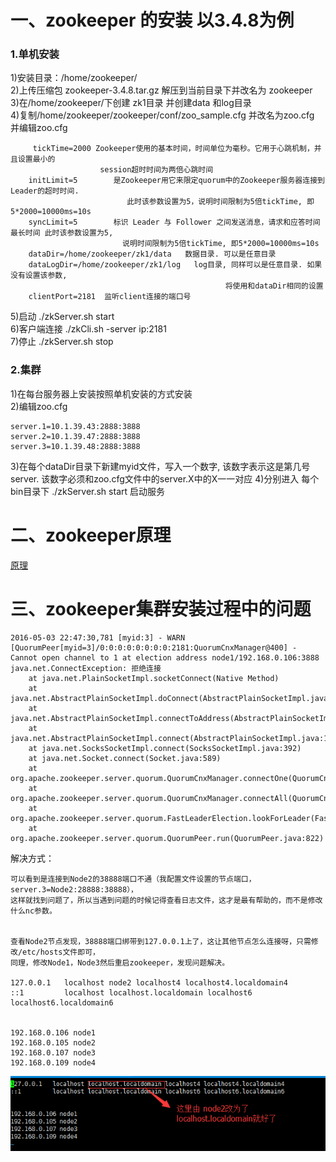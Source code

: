 #	一、zookeeper 的安装  以3.4.8为例
###	1.单机安装
1)安装目录：/home/zookeeper/<br/>
2)上传压缩包 zookeeper-3.4.8.tar.gz 解压到当前目录下并改名为 zookeeper<br/>
3)在/home/zookeeper/下创建 zk1目录 并创建data 和log目录 <br/>
4)复制/home/zookeeper/zookeeper/conf/zoo_sample.cfg 并改名为zoo.cfg 并编辑zoo.cfg<br/>

		 tickTime=2000 Zookeeper使用的基本时间，时间单位为毫秒。它用于心跳机制，并且设置最小的
						session超时时间为两倍心跳时间
		initLimit=5        是Zookeeper用它来限定quorum中的Zookeeper服务器连接到Leader的超时时间.
					          此时该参数设置为5，说明时间限制为5倍tickTime, 即5*2000=10000ms=10s
		syncLimit=5        标识 Leader 与 Follower 之间发送消息，请求和应答时间最长时间 此时该参数设置为5, 
					         说明时间限制为5倍tickTime, 即5*2000=10000ms=10s
		dataDir=/home/zookeeper/zk1/data   数据目录. 可以是任意目录
		dataLogDir=/home/zookeeper/zk1/log   log目录, 同样可以是任意目录. 如果没有设置该参数, 
												    将使用和dataDir相同的设置
		clientPort=2181  监听client连接的端口号
5)启动 ./zkServer.sh start  <br/>
6)客户端连接  ./zkCli.sh -server ip:2181<br/>
7)停止 ./zkServer.sh stop <br/>
		
### 2.集群
1)在每台服务器上安装按照单机安装的方式安装<br/>
2)编辑zoo.cfg<br/>

	server.1=10.1.39.43:2888:3888  
	server.2=10.1.39.47:2888:3888    
	server.3=10.1.39.48:2888:3888
3)在每个dataDir目录下新建myid文件，写入一个数字, 该数字表示这是第几号server.
      	该数字必须和zoo.cfg文件中的server.X中的X一一对应
4)分别进入 每个bin目录下  ./zkServer.sh start  启动服务<br/>
		
		
#	二、zookeeper原理
[原理](http://cailin.iteye.com/blog/2014486/)

#	三、zookeeper集群安装过程中的问题

	2016-05-03 22:47:30,781 [myid:3] - WARN  [QuorumPeer[myid=3]/0:0:0:0:0:0:0:0:2181:QuorumCnxManager@400] - 
	Cannot open channel to 1 at election address node1/192.168.0.106:3888
	java.net.ConnectException: 拒绝连接
		at java.net.PlainSocketImpl.socketConnect(Native Method)
		at java.net.AbstractPlainSocketImpl.doConnect(AbstractPlainSocketImpl.java:350)
		at java.net.AbstractPlainSocketImpl.connectToAddress(AbstractPlainSocketImpl.java:206)
		at java.net.AbstractPlainSocketImpl.connect(AbstractPlainSocketImpl.java:188)
		at java.net.SocksSocketImpl.connect(SocksSocketImpl.java:392)
		at java.net.Socket.connect(Socket.java:589)
		at org.apache.zookeeper.server.quorum.QuorumCnxManager.connectOne(QuorumCnxManager.java:381)
		at org.apache.zookeeper.server.quorum.QuorumCnxManager.connectAll(QuorumCnxManager.java:426)
		at org.apache.zookeeper.server.quorum.FastLeaderElection.lookForLeader(FastLeaderElection.java:843)
		at org.apache.zookeeper.server.quorum.QuorumPeer.run(QuorumPeer.java:822)
					
解决方式：

	可以看到是连接到Node2的38888端口不通（我配置文件设置的节点端口，server.3=Node2:28888:38888），
	这样就找到问题了，所以当遇到问题的时候记得查看日志文件，这才是最有帮助的，而不是修改什么nc参数。
	
	
	查看Node2节点发现，38888端口绑带到127.0.0.1上了，这让其他节点怎么连接呀，只需修改/etc/hosts文件即可，
	同理，修改Node1，Node3然后重启zookeeper，发现问题解决。

	127.0.0.1   localhost node2 localhost4 localhost4.localdomain4
	::1         localhost localhost.localdomain localhost6 localhost6.localdomain6
	
	
	192.168.0.106 node1
	192.168.0.105 node2
	192.168.0.107 node3
	192.168.0.109 node4
	
![错误图片](image/zookeeper_1.png)


